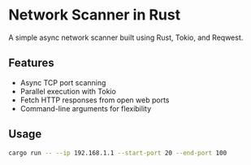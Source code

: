 # Network Scanner in Rust

A simple async network scanner built using Rust, Tokio, and Reqwest.

## Features
- Async TCP port scanning
- Parallel execution with Tokio
- Fetch HTTP responses from open web ports
- Command-line arguments for flexibility

## Usage
```sh
cargo run -- --ip 192.168.1.1 --start-port 20 --end-port 100
